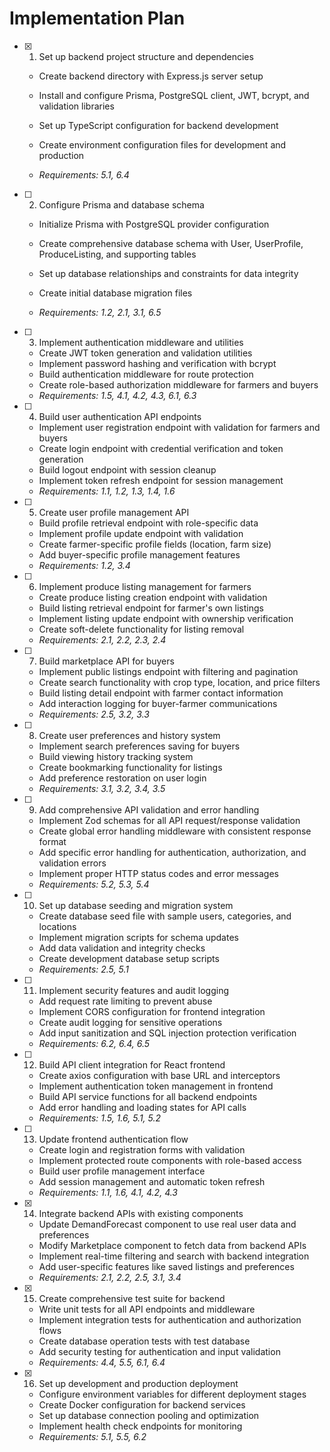 # Implementation Plan

- [x] 1. Set up backend project structure and dependencies

  - Create backend directory with Express.js server setup
  - Install and configure Prisma, PostgreSQL client, JWT, bcrypt, and validation libraries
  - Set up TypeScript configuration for backend development
  - Create environment configuration files for development and production

  - _Requirements: 5.1, 6.4_

- [ ] 2. Configure Prisma and database schema

  - Initialize Prisma with PostgreSQL provider configuration

  - Create comprehensive database schema with User, UserProfile, ProduceListing, and supporting tables
  - Set up database relationships and constraints for data integrity
  - Create initial database migration files
  - _Requirements: 1.2, 2.1, 3.1, 6.5_

- [ ] 3. Implement authentication middleware and utilities

  - Create JWT token generation and validation utilities
  - Implement password hashing and verification with bcrypt
  - Build authentication middleware for route protection
  - Create role-based authorization middleware for farmers and buyers
  - _Requirements: 1.5, 4.1, 4.2, 4.3, 6.1, 6.3_

- [ ] 4. Build user authentication API endpoints

  - Implement user registration endpoint with validation for farmers and buyers
  - Create login endpoint with credential verification and token generation
  - Build logout endpoint with session cleanup
  - Implement token refresh endpoint for session management
  - _Requirements: 1.1, 1.2, 1.3, 1.4, 1.6_

- [ ] 5. Create user profile management API

  - Build profile retrieval endpoint with role-specific data
  - Implement profile update endpoint with validation
  - Create farmer-specific profile fields (location, farm size)
  - Add buyer-specific profile management features
  - _Requirements: 1.2, 3.4_

- [ ] 6. Implement produce listing management for farmers

  - Create produce listing creation endpoint with validation
  - Build listing retrieval endpoint for farmer's own listings
  - Implement listing update endpoint with ownership verification
  - Create soft-delete functionality for listing removal
  - _Requirements: 2.1, 2.2, 2.3, 2.4_

- [ ] 7. Build marketplace API for buyers

  - Implement public listings endpoint with filtering and pagination
  - Create search functionality with crop type, location, and price filters
  - Build listing detail endpoint with farmer contact information
  - Add interaction logging for buyer-farmer communications
  - _Requirements: 2.5, 3.2, 3.3_

- [ ] 8. Create user preferences and history system

  - Implement search preferences saving for buyers
  - Build viewing history tracking system
  - Create bookmarking functionality for listings
  - Add preference restoration on user login
  - _Requirements: 3.1, 3.2, 3.4, 3.5_

- [ ] 9. Add comprehensive API validation and error handling

  - Implement Zod schemas for all API request/response validation
  - Create global error handling middleware with consistent response format
  - Add specific error handling for authentication, authorization, and validation errors
  - Implement proper HTTP status codes and error messages
  - _Requirements: 5.2, 5.3, 5.4_

- [ ] 10. Set up database seeding and migration system

  - Create database seed file with sample users, categories, and locations
  - Implement migration scripts for schema updates
  - Add data validation and integrity checks
  - Create development database setup scripts
  - _Requirements: 2.5, 5.1_

- [ ] 11. Implement security features and audit logging

  - Add request rate limiting to prevent abuse
  - Implement CORS configuration for frontend integration
  - Create audit logging for sensitive operations
  - Add input sanitization and SQL injection protection verification
  - _Requirements: 6.2, 6.4, 6.5_

- [ ] 12. Build API client integration for React frontend

  - Create axios configuration with base URL and interceptors
  - Implement authentication token management in frontend
  - Build API service functions for all backend endpoints
  - Add error handling and loading states for API calls
  - _Requirements: 1.5, 1.6, 5.1, 5.2_

- [ ] 13. Update frontend authentication flow

  - Create login and registration forms with validation
  - Implement protected route components with role-based access
  - Build user profile management interface
  - Add session management and automatic token refresh
  - _Requirements: 1.1, 1.6, 4.1, 4.2, 4.3_

- [x] 14. Integrate backend APIs with existing components

  - Update DemandForecast component to use real user data and preferences
  - Modify Marketplace component to fetch data from backend APIs
  - Implement real-time filtering and search with backend integration
  - Add user-specific features like saved listings and preferences
  - _Requirements: 2.1, 2.2, 2.5, 3.1, 3.4_

- [x] 15. Create comprehensive test suite for backend

  - Write unit tests for all API endpoints and middleware
  - Implement integration tests for authentication and authorization flows
  - Create database operation tests with test database
  - Add security testing for authentication and input validation
  - _Requirements: 4.4, 5.5, 6.1, 6.4_

- [x] 16. Set up development and production deployment

  - Configure environment variables for different deployment stages
  - Create Docker configuration for backend services
  - Set up database connection pooling and optimization
  - Implement health check endpoints for monitoring
  - _Requirements: 5.1, 5.5, 6.2_
